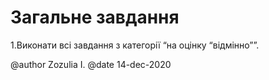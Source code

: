 # Загальне завдання

1.Виконати всі завдання з категорії “на оцінку “відмінно””.

@author Zozulia I.
@date 14-dec-2020
